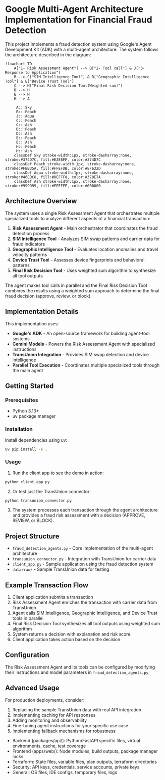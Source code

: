 # Google Multi-Agent Architecture Implementation for Financial Fraud Detection

This project implements a fraud detection system using Google's Agent Development Kit (ADK) with a multi-agent architecture. The system follows the architecture described in the diagram:

```
flowchart TD
    A["1- Risk Assessment Agent"] --> B["2- Tool call"] & J["3- Response to Application"]
    B --> C["SIM Intelligence Tool"] & D["Geographic Intelligence Tool"] & E["Device Trust Tool"]
    C --> H["Final Risk Decision Tool(Weighted sum)"]
    D --> H
    E --> H
    H --> A

     A:::Sky
     B:::Peach
     J:::Aqua
     C:::Peach
     C:::Ash
     D:::Peach
     D:::Ash
     E:::Peach
     E:::Ash
     H:::Peach
     H:::Ash
    classDef Sky stroke-width:1px, stroke-dasharray:none, stroke:#374D7C, fill:#E2EBFF, color:#374D7C
    classDef Peach stroke-width:1px, stroke-dasharray:none, stroke:#FBB35A, fill:#FFEFDB, color:#8F632D
    classDef Aqua stroke-width:1px, stroke-dasharray:none, stroke:#46EDC8, fill:#DEFFF8, color:#378E7A
    classDef Ash stroke-width:1px, stroke-dasharray:none, stroke:#999999, fill:#EEEEEE, color:#000000
```

## Architecture Overview

The system uses a single Risk Assessment Agent that orchestrates multiple specialized tools to analyze different aspects of a financial transaction:

1. **Risk Assessment Agent** - Main orchestrator that coordinates the fraud detection process
2. **SIM Intelligence Tool** - Analyzes SIM swap patterns and carrier data for fraud indicators
3. **Geographic Intelligence Tool** - Evaluates location anomalies and travel velocity patterns
4. **Device Trust Tool** - Assesses device fingerprints and behavioral patterns
5. **Final Risk Decision Tool** - Uses weighted sum algorithm to synthesize all tool outputs

The agent makes tool calls in parallel and the Final Risk Decision Tool combines the results using a weighted sum approach to determine the final fraud decision (approve, review, or block).

## Implementation Details

This implementation uses:

- **Google's ADK** - An open-source framework for building agent-tool systems
- **Gemini Models** - Powers the Risk Assessment Agent with specialized instructions
- **TransUnion Integration** - Provides SIM swap detection and device intelligence
- **Parallel Tool Execution** - Coordinates multiple specialized tools through the main agent

## Getting Started

### Prerequisites

- Python 3.13+
- uv package manager

### Installation

Install dependencies using uv:

```bash
uv pip install -e .
```

### Usage

1. Run the client app to see the demo in action:

```bash
python client_app.py
```

2. Or test just the TransUnion connector:

```bash
python transunion_connector.py
```

3. The system processes each transaction through the agent architecture and provides a fraud risk assessment with a decision (APPROVE, REVIEW, or BLOCK).

## Project Structure

- `fraud_detection_agents.py` - Core implementation of the multi-agent architecture
- `transunion_connector.py` - Integration with TransUnion for carrier data
- `client_app.py` - Sample application using the fraud detection system
- `data/raw/` - Sample TransUnion data for testing

## Example Transaction Flow

1. Client application submits a transaction
2. Risk Assessment Agent enriches the transaction with carrier data from TransUnion
3. Agent calls SIM Intelligence, Geographic Intelligence, and Device Trust tools in parallel
4. Final Risk Decision Tool synthesizes all tool outputs using weighted sum algorithm
5. System returns a decision with explanation and risk score
6. Client application takes action based on the decision

## Configuration

The Risk Assessment Agent and its tools can be configured by modifying their instructions and model parameters in `fraud_detection_agents.py`.

## Advanced Usage

For production deployments, consider:

1. Replacing the sample TransUnion data with real API integration
2. Implementing caching for API responses
3. Adding monitoring and observability
4. Fine-tuning agent instructions for your specific use case
5. Implementing fallback mechanisms for robustness



  - Backend (packages/api/): Python/FastAPI specific files, virtual environments, cache, test coverage
  - Frontend (apps/web/): Node modules, build outputs, package manager locks
  - Terraform: State files, variable files, plan outputs, terraform directories
  - Security: API keys, credentials, service accounts, private keys
  - General: OS files, IDE configs, temporary files, logs